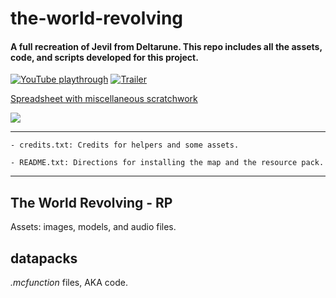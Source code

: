 # the-world-revolving
#### A full recreation of Jevil from Deltarune.  This repo includes all the assets, code, and scripts developed for this project.

[![YouTube playthrough](https://img.youtube.com/vi/mDRRRGh3JW4/0.jpg)](https://youtu.be/mDRRRGh3JW4)
[![Trailer](https://img.youtube.com/vi/g-Gyvx6f168/0.jpg)](https://youtu.be/g-Gyvx6f168)

[Spreadsheet with miscellaneous scratchwork](https://docs.google.com/spreadsheets/d/18_zw4lJcoH9jYeT2LXIWI6hu4o1l3UuTY49z341kcgo/edit?usp=sharing)

![](https://media.giphy.com/media/mGPgoZ7bXPOwxmgF6k/giphy.gif)

---

    - credits.txt: Credits for helpers and some assets.
    
    - README.txt: Directions for installing the map and the resource pack.

---

## The World Revolving - RP
Assets: images, models, and audio files.

## datapacks
*.mcfunction* files, AKA code.
